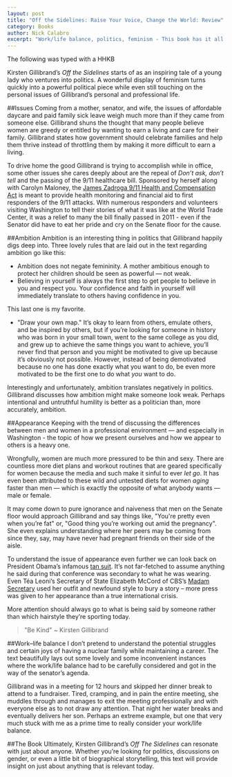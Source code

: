 ```yaml
---
layout: post
title: "Off the Sidelines: Raise Your Voice, Change the World: Review"
category: Books
author: Nick Calabro
excerpt: "Work/life balance, politics, feminism - This book has it all."
---
```


<meta name="twitter:card" content="summary" />
<meta name="twitter:site" content="@NickCalabs" />
<meta name="twitter:title" content="{{ page.title }}" />
<meta name="twitter:description" content="Nick Calabro's Blog" />

<div class="message">The following was typed with a HHKB</div>

Kirsten Gillibrand’s *Off the Sidelines* starts of as an inspiring tale of a young lady who ventures into politics. A wonderful display of feminism turns quickly into a powerful political piece while even still touching on the personal issues of Gillibrand’s personal and professional life. 

##Issues
Coming from a mother, senator, and wife, the issues of affordable daycare and paid family sick leave weigh much more than if they came from someone else. Gillibrand shuns the thought that many people believe women are greedy or entitled by wanting to earn a living and care for their family. Gillibrand states how government should celebrate families and help them thrive instead of throttling them by making it more difficult to earn a living.

To drive home the good Gillibrand is trying to accomplish while in office, some other issues she cares deeply about are the repeal of *Don’t ask, don’t tell* and the passing of the 9/11 healthcare bill. Sponsored by herself along with Carolyn Maloney, the [James Zadroga 9/11 Health and Compensation Act](https://en.wikipedia.org/wiki/James_Zadroga_9/11_Health_and_Compensation_Act) is meant to provide health monitoring and financial aid to first responders of the 9/11 attacks. With numerous responders and volunteers visiting Washington to tell their stories of what it was like at the World Trade Center, it was a relief to many the bill finally passed in 2011 - even if the Senator did have to eat her pride and cry on the Senate floor for the cause.

##Ambition
Ambition is an interesting thing in politics that Gillibrand happily digs deep into. Three lovely rules that are laid out in the text regarding ambition go like this: 

- Ambition does not negate femininity. A mother ambitious enough to protect her children should be seen as powerful — not weak.
- Believing in yourself is always the first step to get people to believe in you and respect you. Your confidence and faith in yourself will immediately translate to others having confidence in you. 

This last one is my favorite.
- "Draw your own map." It’s okay to learn from others, emulate others, and be inspired by others, but if you’re looking for someone in history who was born in your small town, went to the same college as you did, and grew up to achieve the same things you want to achieve, you’ll never find that person and you might be motivated to give up because it’s obviously not possible. However, instead of being demotivated because no one has done exactly what you want to do, be even more motivated to be the first one to do what *you* want to do.

Interestingly and unfortunately, ambition translates negatively in politics. Gillibrand discusses how ambition might make someone look weak. Perhaps intentional and untruthful humility is better as a politician than, more accurately, ambition.

##Appearance
Keeping with the trend of discussing the differences between men and women in a professional environment — and especially in Washington - the topic of how we present ourselves and how we appear to others is a heavy one. 

Wrongfully, women are much more pressured to be thin and sexy. There are countless more diet plans and workout routines that are geared specifically for women because the media and such make it sinful to ever *let go*. It has even been attributed to these wild and untested diets for women *aging* faster than men — which is exactly the opposite of what anybody wants — male or female. 

It may come down to pure ignorance and naiveness that men on the Senate floor would approach Gillibrand and say things like, "You're pretty even when you’re fat" or, "Good thing you’re working out amid the pregnancy". She even explains understanding where her peers may be coming from since they, say, may have never had pregnant friends on their side of the aisle.

To understand the issue of appearance even further we can look back on President Obama’s infamous [tan suit](http://time.com/3214633/barack-obama-tan-suit/). It’s not far-fetched to assume anything he said during that conference was secondary to what he was wearing. Even Téa Leoni’s Secretary of State Elizabeth McCord of CBS’s [Madam Secretary](http://www.imdb.com/title/tt3501074/?ref_=nm_knf_i3) used her outfit and newfound style to bury a story – more press was given to her appearance than a true international crisis.

More attention should always go to what is being said by someone rather than which hairstyle they’re sporting today. 

>"Be Kind" ~ Kirsten Gillibrand

##Work–life balance
I don’t pretend to understand the potential struggles and certain joys of having a nuclear family while maintaining a career. The text beautifully lays out some lovely and some inconvenient instances where the work/life balance had to be carefully considered and got in the way of the senator’s agenda. 

Gillibrand was in a meeting for 12 hours and skipped her dinner break to attend to a fundraiser. Tired, cramping, and in pain the entire meeting, she muddles through and manages to exit the meeting professionally and with everyone else as to not draw any attention. That night her water breaks and eventually delivers her son. Perhaps an extreme example, but one that very much stuck with me as a prime time to really consider your work/life balance.

##The Book
Ultimately, Kirsten Gillibrand’s *Off The Sidelines* can resonate with just about anyone. Whether you’re looking for politics, discussions on gender, or even a little bit of biographical storytelling, this text will provide insight on just about anything that is relevant today.